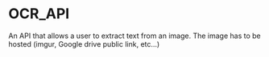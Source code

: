 # OCR_API
An API that allows a user to extract text from an image. The image has to be hosted (imgur, Google drive public link, etc...)
